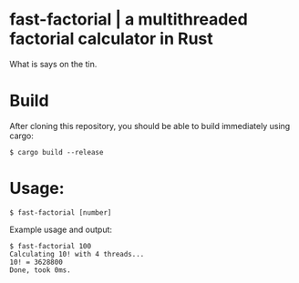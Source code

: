 # fast-factorial | a multithreaded factorial calculator in Rust

What is says on the tin.

# Build

After cloning this repository, you should be able to build immediately using cargo:

```
$ cargo build --release
```

# Usage:

```
$ fast-factorial [number]
```

Example usage and output:
```
$ fast-factorial 100
Calculating 10! with 4 threads...
10! = 3628800
Done, took 0ms.
```